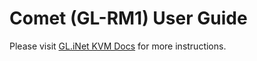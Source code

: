 # Comet (GL-RM1) User Guide

Please visit [GL.iNet KVM Docs](https://docs.gl-inet.com/kvm/en/) for more instructions.
